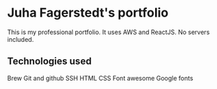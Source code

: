 # Juha Fagerstedt's portfolio

This is my professional portfolio. It uses AWS and ReactJS. No servers included.

## Technologies used

Brew
Git and github
SSH
HTML
CSS
Font awesome
Google fonts
